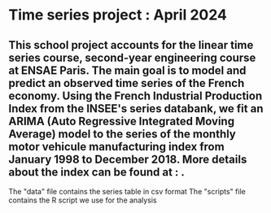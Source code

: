 # Time series project : April 2024

## This school project accounts for the linear time series course, second-year engineering course at ENSAE Paris. The main goal is to model and predict an observed time series of the French economy. Using the French Industrial Production Index from the INSEE's series databank, we fit an ARIMA (Auto Regressive Integrated Moving Average) model to the series of the monthly motor vehicule manufacturing index from January 1998 to December 2018. More details about the index can be found at : .

The "data" file contains the series table in csv format 
The "scripts" file contains the R script we use for the analysis
